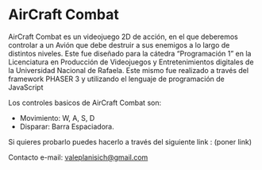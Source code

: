  # AirCraft Combat

AirCraft Combat es un videojuego 2D de acción, en el que deberemos controlar a un Avión que debe destruir a sus enemigos a lo largo de distintos niveles. Este fue diseñado para la cátedra “Programación 1” en la Licenciatura en Producción de Videojuegos y Entretenimientos digitales de la Universidad Nacional de Rafaela. 
Este mismo fue realizado a través del framework PHASER 3 y utilizando el lenguaje de programación de JavaScript

Los controles basicos de AirCraft Combat son:

* Movimiento: W, A, S, D
* Disparar: Barra Espaciadora.

  
Si quieres probarlo puedes hacerlo a través del siguiente link : (poner link)

Contacto e-mail: valeplanisich@gmail.com
